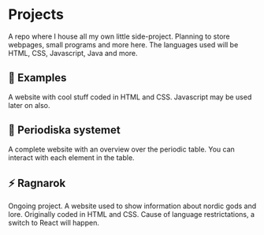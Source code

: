 # Projects

A repo where I house all my own little side-project. Planning to store webpages, small programs and more here. The languages used will be HTML, CSS, Javascript, Java and more.

## :notebook_with_decorative_cover: Examples

A website with cool stuff coded in HTML and CSS. Javascript may be used later on also. 

## :microscope: Periodiska systemet

A complete website with an overview over the periodic table. You can interact with each element in the table. 

## :zap: Ragnarok

Ongoing project. A website used to show information about nordic gods and lore. Originally coded in HTML and CSS. Cause of language restrictations, a switch to React will happen.
